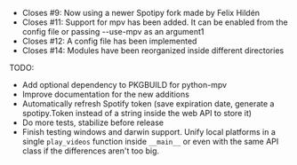 * Closes #9: Now using a newer Spotipy fork made by Felix Hildén
* Closes #11: Support for mpv has been added. It can be enabled from the config file or passing --use-mpv as an argument1
* Closes #12: A config file has been implemented
* Closes #14: Modules have been reorganized inside different directories

TODO:
* Add optional dependency to PKGBUILD for python-mpv
* Improve documentation for the new additions
* Automatically refresh Spotify token (save expiration date, generate a spotipy.Token instead of a string inside the web API to store it)
* Do more tests, stabilize before release
* Finish testing windows and darwin support. Unify local platforms in a single `play_videos` function inside `__main__` or even with the same API class if the differences aren't too big.
